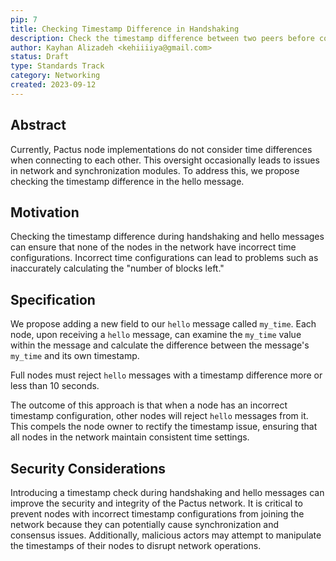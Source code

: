 ```yaml
---
pip: 7
title: Checking Timestamp Difference in Handshaking
description: Check the timestamp difference between two peers before connecting to the network
author: Kayhan Alizadeh <kehiiiiya@gmail.com>
status: Draft
type: Standards Track
category: Networking
created: 2023-09-12
---
```


## Abstract

Currently, Pactus node implementations do not consider time differences when connecting to each other. This oversight occasionally leads to issues in network and synchronization modules. To address this, we propose checking the timestamp difference in the hello message.

## Motivation

Checking the timestamp difference during handshaking and hello messages can ensure that none of the nodes in the network have incorrect time configurations. Incorrect time configurations can lead to problems such as inaccurately calculating the "number of blocks left."

## Specification

We propose adding a new field to our `hello` message called `my_time`. Each node, upon receiving a `hello` message, can examine the `my_time` value within the message and calculate the difference between the message's `my_time` and its own timestamp.

Full nodes must reject `hello` messages with a timestamp difference more or less than 10 seconds.

The outcome of this approach is that when a node has an incorrect timestamp configuration, other nodes will reject `hello` messages from it. This compels the node owner to rectify the timestamp issue, ensuring that all nodes in the network maintain consistent time settings.

## Security Considerations

Introducing a timestamp check during handshaking and hello messages can improve the security and integrity of the Pactus network. It is critical to prevent nodes with incorrect timestamp configurations from joining the network because they can potentially cause synchronization and consensus issues. Additionally, malicious actors may attempt to manipulate the timestamps of their nodes to disrupt network operations.
